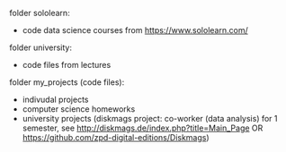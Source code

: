 folder sololearn:
- code data science courses from https://www.sololearn.com/


folder university:
- code files from lectures


folder my_projects (code files):
- indivudal projects
- computer science homeworks
- university projects (diskmags project: co-worker (data analysis) for 1 semester, see http://diskmags.de/index.php?title=Main_Page OR https://github.com/zpd-digital-editions/Diskmags)
